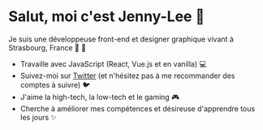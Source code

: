 # Salut, moi c'est Jenny-Lee :wave:

Je suis une développeuse front-end et designer graphique vivant à Strasbourg, France 🥨 :beers:

* Travaille avec JavaScript (React, Vue.js et en vanilla) :computer:
* Suivez-moi sur [Twitter](https://twitter.com/blngrjnn) (et n'hésitez pas à me recommander des comptes à suivre) :bird:
* J'aime la high-tech, la low-tech et le gaming :video_game:
* Cherche à améliorer mes compétences et désireuse d'apprendre tous les jours :sparkles:
